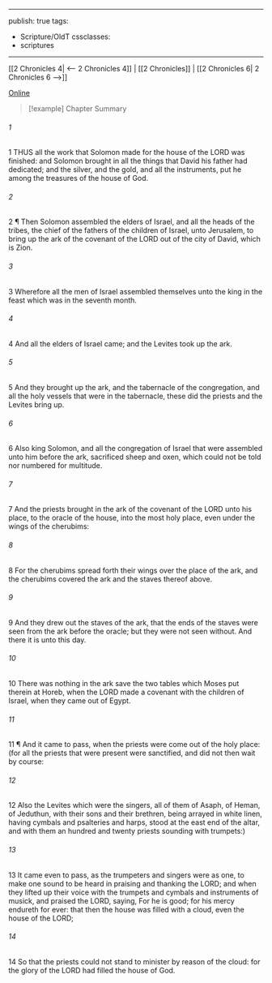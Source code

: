 

---
publish: true
tags:
  - Scripture/OldT
cssclasses:
  - scriptures
---
[[2 Chronicles 4| <-- 2 Chronicles 4]] | [[2 Chronicles]] | [[2 Chronicles 6| 2 Chronicles 6 -->]]

[Online](https://churchofjesuschrist.org/study/scriptures/ot/2-chr/5?lang=eng)

>[!example] Chapter Summary
>
###### 1
1 THUS all the work that Solomon made for the house of the LORD was finished: and Solomon brought in all the things that David his father had dedicated; and the silver, and the gold, and all the instruments, put he among the treasures of the house of God.
###### 2
2 ¶ Then Solomon assembled the elders of Israel, and all the heads of the tribes, the chief of the fathers of the children of Israel, unto Jerusalem, to bring up the ark of the covenant of the LORD out of the city of David, which is Zion.
###### 3
3 Wherefore all the men of Israel assembled themselves unto the king in the feast which was in the seventh month.
###### 4
4 And all the elders of Israel came; and the Levites took up the ark.
###### 5
5 And they brought up the ark, and the tabernacle of the congregation, and all the holy vessels that were in the tabernacle, these did the priests and the Levites bring up.
###### 6
6 Also king Solomon, and all the congregation of Israel that were assembled unto him before the ark, sacrificed sheep and oxen, which could not be told nor numbered for multitude.
###### 7
7 And the priests brought in the ark of the covenant of the LORD unto his place, to the oracle of the house, into the most holy place, even under the wings of the cherubims:
###### 8
8 For the cherubims spread forth their wings over the place of the ark, and the cherubims covered the ark and the staves thereof above.
###### 9
9 And they drew out the staves of the ark, that the ends of the staves were seen from the ark before the oracle; but they were not seen without.  And there it is unto this day.
###### 10
10 There was nothing in the ark save the two tables which Moses put therein at Horeb, when the LORD made a covenant with the children of Israel, when they came out of Egypt.
###### 11
11 ¶ And it came to pass, when the priests were come out of the holy place: (for all the priests that were present were sanctified, and did not then wait by course:
###### 12
12 Also the Levites which were the singers, all of them of Asaph, of Heman, of Jeduthun, with their sons and their brethren, being arrayed in white linen, having cymbals and psalteries and harps, stood at the east end of the altar, and with them an hundred and twenty priests sounding with trumpets:)
###### 13
13 It came even to pass, as the trumpeters and singers were as one, to make one sound to be heard in praising and thanking the LORD; and when they lifted up their voice with the trumpets and cymbals and instruments of musick, and praised the LORD, saying, For he is good; for his mercy endureth for ever: that then the house was filled with a cloud, even the house of the LORD;
###### 14
14 So that the priests could not stand to minister by reason of the cloud: for the glory of the LORD had filled the house of God.



